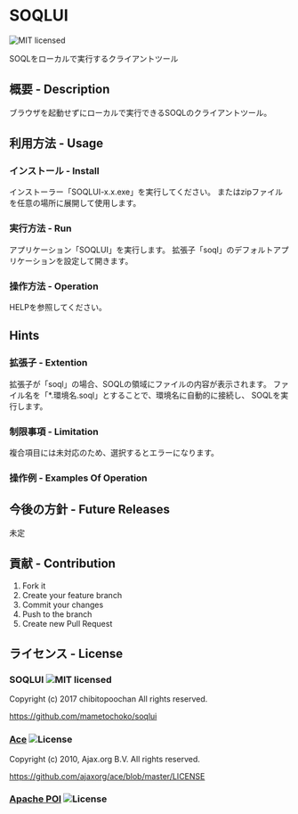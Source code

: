 # SOQLUI
![MIT licensed][MIT]

SOQLをローカルで実行するクライアントツール


## 概要 - Description
ブラウザを起動せずにローカルで実行できるSOQLのクライアントツール。

## 利用方法 - Usage
### インストール - Install
インストーラー「SOQLUI-x.x.exe」を実行してください。
またはzipファイルを任意の場所に展開して使用します。

### 実行方法 - Run
アプリケーション「SOQLUI」を実行します。
拡張子「soql」のデフォルトアプリケーションを設定して開きます。

### 操作方法 - Operation
HELPを参照してください。

## Hints
### 拡張子 - Extention
拡張子が「soql」の場合、SOQLの領域にファイルの内容が表示されます。
ファイル名を「*.環境名.soql」とすることで、環境名に自動的に接続し、
SOQLを実行します。

### 制限事項 - Limitation
複合項目には未対応のため、選択するとエラーになります。

### 操作例 - Examples Of Operation


## 今後の方針 - Future Releases
未定

## 貢献 - Contribution
1. Fork it
2. Create your feature branch
3. Commit your changes
4. Push to the branch
5. Create new Pull Request

## ライセンス - License
### SOQLUI ![MIT licensed][MIT]

Copyright (c) 2017 chibitopoochan
All rights reserved.


https://github.com/mametochoko/soqlui


### [Ace](https://ace.c9.io) ![License][BSD]

Copyright (c) 2010, Ajax.org B.V.
All rights reserved.


https://github.com/ajaxorg/ace/blob/master/LICENSE


### [Apache POI](https://poi.apache.org/) ![License][Apache2.0]

[Apache2.0]: https://img.shields.io/badge/License-Apache%202.0-blue.svg
[MIT]: https://img.shields.io/badge/license-MIT-green.svg
[BSD]: https://img.shields.io/badge/License-BSD%203--Clause-red.svg